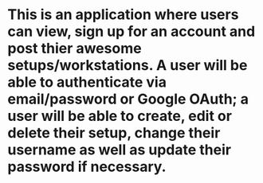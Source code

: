 # This is an application where users can view, sign up for an account and post thier awesome setups/workstations. A user will be able to authenticate via email/password or Google OAuth; a user will be able to create, edit or delete their setup, change their username as well as update their password if necessary. 
